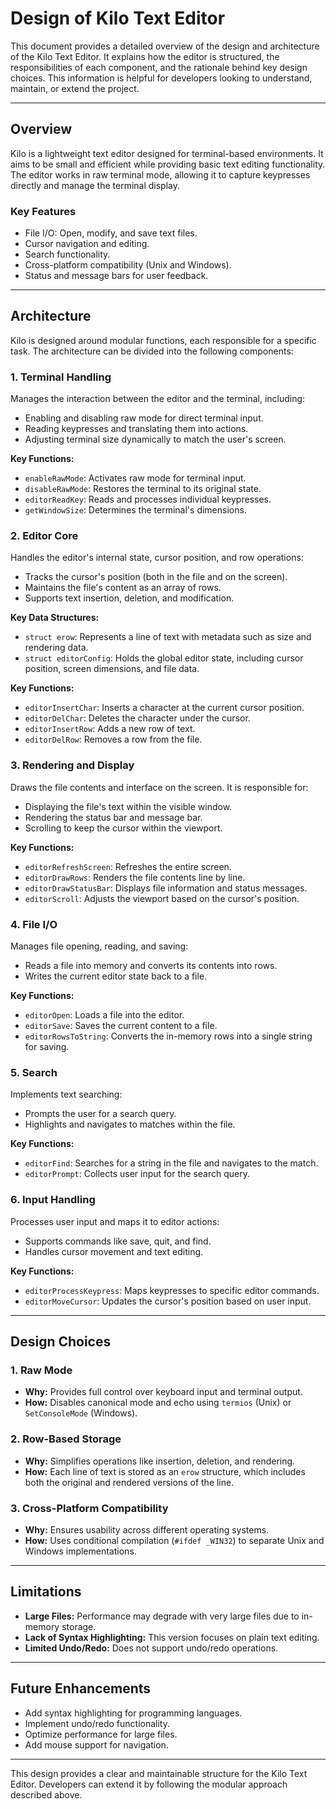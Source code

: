 # Design of Kilo Text Editor

This document provides a detailed overview of the design and architecture of the Kilo Text Editor. It explains how the editor is structured, the responsibilities of each component, and the rationale behind key design choices. This information is helpful for developers looking to understand, maintain, or extend the project.

---

## Overview

Kilo is a lightweight text editor designed for terminal-based environments. It aims to be small and efficient while providing basic text editing functionality. The editor works in raw terminal mode, allowing it to capture keypresses directly and manage the terminal display.

### Key Features
- File I/O: Open, modify, and save text files.
- Cursor navigation and editing.
- Search functionality.
- Cross-platform compatibility (Unix and Windows).
- Status and message bars for user feedback.

---

## Architecture

Kilo is designed around modular functions, each responsible for a specific task. The architecture can be divided into the following components:

### 1. **Terminal Handling**
Manages the interaction between the editor and the terminal, including:
- Enabling and disabling raw mode for direct terminal input.
- Reading keypresses and translating them into actions.
- Adjusting terminal size dynamically to match the user's screen.

**Key Functions:**
- `enableRawMode`: Activates raw mode for terminal input.
- `disableRawMode`: Restores the terminal to its original state.
- `editorReadKey`: Reads and processes individual keypresses.
- `getWindowSize`: Determines the terminal's dimensions.

### 2. **Editor Core**
Handles the editor's internal state, cursor position, and row operations:
- Tracks the cursor's position (both in the file and on the screen).
- Maintains the file's content as an array of rows.
- Supports text insertion, deletion, and modification.

**Key Data Structures:**
- `struct erow`: Represents a line of text with metadata such as size and rendering data.
- `struct editorConfig`: Holds the global editor state, including cursor position, screen dimensions, and file data.

**Key Functions:**
- `editorInsertChar`: Inserts a character at the current cursor position.
- `editorDelChar`: Deletes the character under the cursor.
- `editorInsertRow`: Adds a new row of text.
- `editorDelRow`: Removes a row from the file.

### 3. **Rendering and Display**
Draws the file contents and interface on the screen. It is responsible for:
- Displaying the file's text within the visible window.
- Rendering the status bar and message bar.
- Scrolling to keep the cursor within the viewport.

**Key Functions:**
- `editorRefreshScreen`: Refreshes the entire screen.
- `editorDrawRows`: Renders the file contents line by line.
- `editorDrawStatusBar`: Displays file information and status messages.
- `editorScroll`: Adjusts the viewport based on the cursor's position.

### 4. **File I/O**
Manages file opening, reading, and saving:
- Reads a file into memory and converts its contents into rows.
- Writes the current editor state back to a file.

**Key Functions:**
- `editorOpen`: Loads a file into the editor.
- `editorSave`: Saves the current content to a file.
- `editorRowsToString`: Converts the in-memory rows into a single string for saving.

### 5. **Search**
Implements text searching:
- Prompts the user for a search query.
- Highlights and navigates to matches within the file.

**Key Functions:**
- `editorFind`: Searches for a string in the file and navigates to the match.
- `editorPrompt`: Collects user input for the search query.

### 6. **Input Handling**
Processes user input and maps it to editor actions:
- Supports commands like save, quit, and find.
- Handles cursor movement and text editing.

**Key Functions:**
- `editorProcessKeypress`: Maps keypresses to specific editor commands.
- `editorMoveCursor`: Updates the cursor's position based on user input.

---

## Design Choices

### 1. **Raw Mode**
- **Why:** Provides full control over keyboard input and terminal output.
- **How:** Disables canonical mode and echo using `termios` (Unix) or `SetConsoleMode` (Windows).

### 2. **Row-Based Storage**
- **Why:** Simplifies operations like insertion, deletion, and rendering.
- **How:** Each line of text is stored as an `erow` structure, which includes both the original and rendered versions of the line.

### 3. **Cross-Platform Compatibility**
- **Why:** Ensures usability across different operating systems.
- **How:** Uses conditional compilation (`#ifdef _WIN32`) to separate Unix and Windows implementations.

---

## Limitations

- **Large Files:** Performance may degrade with very large files due to in-memory storage.
- **Lack of Syntax Highlighting:** This version focuses on plain text editing.
- **Limited Undo/Redo:** Does not support undo/redo operations.

---

## Future Enhancements

- Add syntax highlighting for programming languages.
- Implement undo/redo functionality.
- Optimize performance for large files.
- Add mouse support for navigation.

---

This design provides a clear and maintainable structure for the Kilo Text Editor. Developers can extend it by following the modular approach described above.


